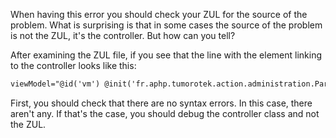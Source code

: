 When having this error you should check your ZUL for the source of the problem. What is surprising is that in some cases the source of the problem is not the ZUL, it's the controller. But how can you tell?

After examining the ZUL file, if you see that the line with the element linking to the controller looks like this:

```xml
viewModel="@id('vm') @init('fr.aphp.tumorotek.action.administration.ParametresController')">
```

First, you should check that there are no syntax errors. In this case, there aren't any. If that's the case, you should debug the controller class and not the ZUL.